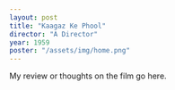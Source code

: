 ```yaml
---
layout: post
title: "Kaagaz Ke Phool"
director: "A Director"
year: 1959
poster: "/assets/img/home.png"
---
```


My review or thoughts on the film go here.
